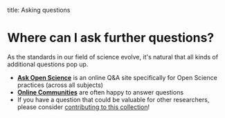 title: Asking questions

# Where can I ask further questions?

As the standards in our field of science evolve, it's natural that all kinds of additional questions pop up.

* [**Ask Open Science**](https://ask-open-science.org/) is an online Q&A site specifically for Open Science practices (across all subjects)
* [**Online Communities**](../community/contact.md) are often happy to answer questions
* If you have a question that could be valuable for other researchers, please consider [contributing to this collection](../community/contribute.md)!

